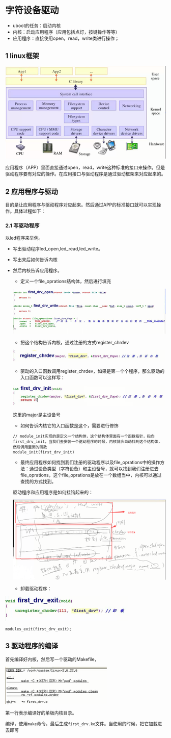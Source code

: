 # 字符设备驱动

- uboot的任务：启动内核
- 内核：启动应用程序（应用包括点灯，按键操作等等）
- 应用程序：直接使用open，read，write类进行操作；

## 1 linux框架

![1556957605428](images/linux_struct.png)

应用程序（APP）里面直接通过open，read，write这种标准的接口来操作。但是驱动程序要有对应的操作。在应用接口与驱动程序是通过驱动框架来对应起来的。

## 2 应用程序与驱动

目的是让应用程序与驱动程序对应起来。然后通过APP的标准接口就可以实现操作。具体过程如下：

### 2.1 写驱动程序

以led程序来举例。

- 写出驱动程序led_open,led_read,led_write。

- 写出来后如何告诉内核

- 然后内核告诉应用程序。

  - 定义一个file_oprations结构体，然后进行填充

  ![1556958632873](images/add_app_drive.png)

  - 把这个结构告诉内核，通过注册的方式register_chrdev

  ![1556958933483](images/register_chrdev.png)

  - 驱动的入口函数调用register_chrdev，如果是第一个个程序，那么驱动的入口函数可以这样写：

  ![1556959113678](images/drive_first.png)

  这里的major是主设备号

  - 如何告诉内核它的入口函数是这个，需要进行修饰

  ```
  // module_init实现的是定义一个结构体，这个结构体里面有一个函数指针，指向first_drv_init，当我们去安装一个驱动程序的时候，内核就会自动找到这个结构体，然后调用里面的函数
  module_init(first_drv_init)
  ```

  - 最终应用程序如何找到我们注册的驱动程序以及file_oprations中的操作方法：通过设备类型（字符设备）和主设备号，就可以找到我们注册进去file_oprations，这个file_oprations是放在一个数组当中，内核可以通过查找的方式找到。

  驱动程序和应用程序是如何挂钩起来的：

  ![1556961531993](images/drv_app.png)

  - 卸载驱动程序：

![1556961705762](images/uninstall_drv.png)

```
modules_exit(first_drv_exit);
```

## 3 驱动程序的编译

首先编译好内核，然后写一个驱动的Makefile，

![1556962634109](images/drv_makefile.png)

第一行表示编译好的单板内核目录。

编译，使用`make`命令，最后生成`first_drv.ko`文件。当使用的时候，把它加载进去即可